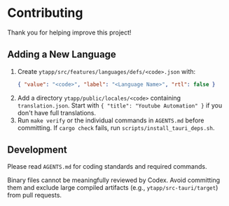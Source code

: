# Contributing

Thank you for helping improve this project!

## Adding a New Language
1. Create `ytapp/src/features/languages/defs/<code>.json` with:
   ```json
   { "value": "<code>", "label": "<Language Name>", "rtl": false }
   ```
2. Add a directory `ytapp/public/locales/<code>` containing `translation.json`.
   Start with `{ "title": "Youtube Automation" }` if you don't have full translations.
3. Run `make verify` or the individual commands in `AGENTS.md` before committing.
   If `cargo check` fails, run `scripts/install_tauri_deps.sh`.

## Development
Please read `AGENTS.md` for coding standards and required commands.

Binary files cannot be meaningfully reviewed by Codex. Avoid committing them and exclude large compiled artifacts (e.g., `ytapp/src-tauri/target`) from pull requests.
